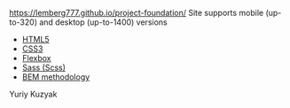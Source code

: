 https://lemberg777.github.io/project-foundation/
Site supports mobile (up-to-320) and desktop (up-to-1400) versions

- [HTML5](https://en.wikipedia.org/wiki/HTML5)
- [CSS3](https://en.wikipedia.org/wiki/Cascading_Style_Sheets)
- [Flexbox](https://en.wikipedia.org/wiki/CSS_Flexible_Box_Layout)
- [Sass (Scss)](https://sass-lang.com/)
- [BEM methodology](https://en.bem.info/methodology/)

Yuriy Kuzyak
